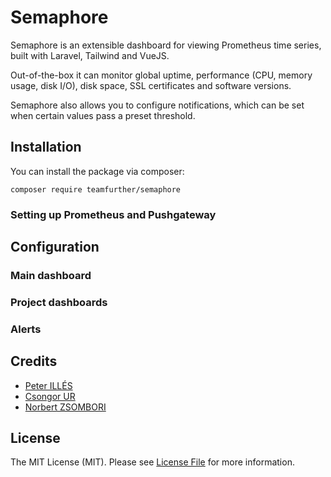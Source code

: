 # Semaphore

Semaphore is an extensible dashboard for viewing Prometheus time series, built with Laravel, Tailwind and VueJS.

Out-of-the-box it can monitor global uptime, performance (CPU, memory usage, disk I/O), disk space, SSL certificates and software versions.

Semaphore also allows you to configure notifications, which can be set when certain values pass a preset threshold.

## Installation

You can install the package via composer:

```composer require teamfurther/semaphore```

### Setting up Prometheus and Pushgateway

## Configuration

### Main dashboard

### Project dashboards

### Alerts

## Credits

- [Peter ILLÉS](https://github.com/ilpet)
- [Csongor UR](https://github.com/csongorur)
- [Norbert ZSOMBORI](https://github.com/zsnorbi)

## License

The MIT License (MIT). Please see [License File](https://github.com/teamfurther/semaphore/blob/master/LICENSE.md) for more information.